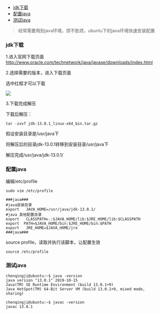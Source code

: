 <!-- TOC -->

- [jdk下载](#jdk下载)
- [配置java](#配置java)
- [测试java](#测试java)

<!-- /TOC -->


> 经常需要用到java环境，烦不胜烦，ubuntu下的java环境快速安装配置

### jdk下载

1.进入官网下载页面
http://www.oracle.com/technetwork/java/javase/downloads/index.html

2.选择需要的版本，进入下载页面 
 
选中红框才可以下载

![](https://img-blog.csdn.net/20180708130959114?watermark/2/text/aHR0cHM6Ly9ibG9nLmNzZG4ubmV0L3Nhbmdld3V4aWU=/font/5a6L5L2T/fontsize/400/fill/I0JBQkFCMA==/dissolve/70)

3.下载完成解压

下载后解压：

```
tar -zxvf jdk-13.0.1_linux-x64_bin.tar.gz
```

假设安装目录是/usr/java下

将解压后的目录jdk-13.0.1转移到安装目录/usr/java下

解压完成/usr/java/jdk-13.0.1/

### 配置java

编辑/etc/profile

```
sudo vim /etc/profile
```

```
###java###
#java安装目录
export   JAVA_HOME=/usr/java/jdk-13.0.1/
#java 其他配置目录
export   CLASSPATH=.:$JAVA_HOME/lib:$JRE_HOME/lib:$CLASSPATH
export  PATH=$JAVA_HOME/bin:$JRE_HOME/bin:$PATH
export   JRE_HOME=$JAVA_HOME/jre
###java###
```

source profile，读取并执行该脚本，让配置生效

```
source /etc/profile
```

### 测试java


```
chenqingji@ubuntu:~$ java -version
java version "13.0.1" 2019-10-15
Java(TM) SE Runtime Environment (build 13.0.1+9)
Java HotSpot(TM) 64-Bit Server VM (build 13.0.1+9, mixed mode, sharing)

chenqingji@ubuntu:~$ javac -version
javac 13.0.1

```

